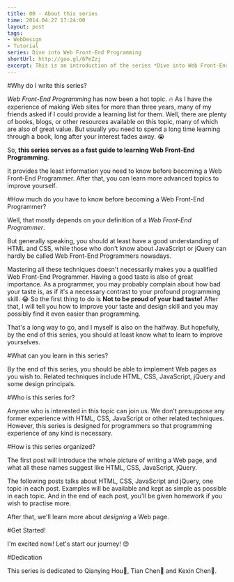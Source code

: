 ```yaml
---
title: 00 - About this series
time: 2014.04.27 17:24:00
layout: post
tags:
- WebDesign
- Tutorial
series: Dive into Web Front-End Programming
shortUrl: http://goo.gl/6PeZzj
excerpt: This is an introduction of the series *Dive into Web Front-End Programming*.
---
```


#Why do I write this series?

*Web Front-End Programming* has now been a hot topic. :fire: As I have the experience of making Web sites for more than three years, many of my friends asked if I could provide a learning list for them. Well, there are plenty of books, blogs, or other resources available on this topic, many of which are also of great value. But usually you need to spend a long time learning through a book, long after your interest fades away. :sob:

So, **this series serves as a fast guide to learning Web Front-End Programming**.

It provides the least information you need to know before becoming a Web Front-End Programmer. After that, you can learn more advanced topics to improve yourself.

#How much do you have to know before becoming a Web Front-End Programmer?

Well, that mostly depends on your definition of a *Web Front-End Programmer*.

But generally speaking, you should at least have a good understanding of HTML and CSS, while those who don't know about JavaScript or jQuery can hardly be called Web Front-End Programmers nowadays. 

Mastering all these techniques doesn't necessarily makes you a qualified Web Front-End Programmer. Having a good taste is also of great importance. As a programmer, you may probably complain about how bad your taste is, as if it's a necessary contrast to your profound programming skill. :joy: So the first thing to do is **Not to be proud of your bad taste!** After that, I will tell you how to improve your taste and design skill and you may possibly find it even easier than programming.

That's a long way to go, and I myself is also on the halfway. But hopefully, by the end of this series, you should at least know what to learn to improve yourselves.

#What can you learn in this series?

By the end of this series, you should be able to implement Web pages as you wish to. Related techniques include HTML, CSS, JavaScript, jQuery and some design principals.

#Who is this series for?

Anyone who is interested in this topic can join us. We don't presuppose any former experience with HTML, CSS, JavaScript or other related techniques. However, this series is designed for programmers so that programming experience of any kind is necessary.

#How is this series organized?

The first post will introduce the whole picture of writing a Web page, and what all these names suggest like HTML, CSS, JavaScript, jQuery.

The following posts talks about HTML, CSS, JavaScript and jQuery, one topic in each post. Examples will be available and kept as simple as possible in each topic. And in the end of each post, you'll be given homework if you wish to practise more.

After that, we'll learn more about *designing* a Web page.

#Get Started!

I'm excited now! Let's start our journey! :heart_eyes:

#Dedication

This series is dedicated to Qianying Hou:girl:, Tian Chen:dancer: and Kexin Chen:no_good:. 
